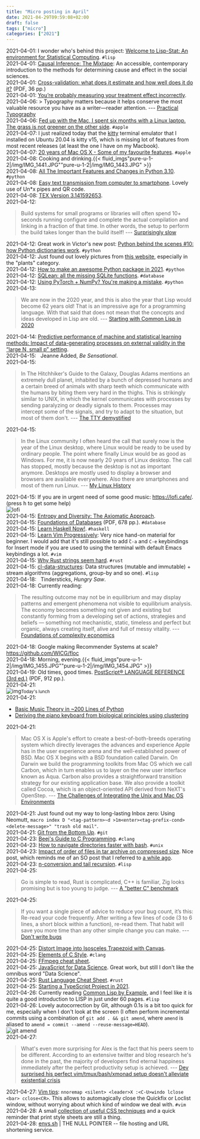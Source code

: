 ```yaml
---
title: "Micro posting in April"
date: 2021-04-29T09:59:08+02:00
draft: false
tags: ["micro"]
categories: ["2021"]
---
```


<a href="#" style="text-decoration: none;">2021-04-01</a>: I wonder who's behind this project: [Welcome to Lisp-Stat: An environment for Statistical Computing](https://lisp-stat.dev/). `#lisp`<br>
<a href="#" style="text-decoration: none;">2021-04-01</a>: [Causal Inference: The Mixtape](https://www.scunning.com/mixtape.html): An accessible, contemporary introduction to the methods for determining cause and effect in the social sciences.<br>
<a href="#" style="text-decoration: none;">2021-04-01</a>: [Cross-validation: what does it estimate and how well does it do it?](https://statweb.stanford.edu/~tibs/ftp/NCV.pdf) (PDF, 36 pp.)<br>
<a href="#" style="text-decoration: none;">2021-04-01</a>: [You’re probably measuring your treatment effect incorrectly](https://chris-said.io/2021/03/28/youre-measuring-wrong/).<br>
<a href="#" style="text-decoration: none;">2021-04-06</a>: > Typography matters because it helps conserve the most valuable resource you have as a writer—reader attention. --- [Practical Typography](https://practicaltypography.com/)<br>
<a href="#" style="text-decoration: none;">2021-04-06</a>: [Fed up with the Mac, I spent six months with a Linux laptop. The grass is not greener on the other side](https://cfenollosa.com/blog/fed-up-with-the-mac-i-spent-six-months-with-a-linux-laptop-the-grass-is-not-greener-on-the-other-side.html). `#apple`<br>
<a href="#" style="text-decoration: none;">2021-04-07</a>: I just realized today that the [kitty](https://sw.kovidgoyal.net/kitty/) terminal emulator that I installed on Ubuntu 20.04 is kitty v15, which is missing lot of features from most recent releases (at least the one I have on my Macbook).<br>
<a href="#" style="text-decoration: none;">2021-04-07</a>: [20 years of Mac OS X - Some of my favourite features](https://morrick.me/archives/9284). `#apple`<br>
<a href="#" style="text-decoration: none;">2021-04-08</a>: Cooking and drinking.{{< fluid_imgs"pure-u-1-2|/img/IMG_1441.JPG""pure-u-1-2|/img/IMG_1443.JPG" >}}<br>
<a href="#" style="text-decoration: none;">2021-04-08</a>: [All The Important Features and Changes in Python 3.10](https://martinheinz.dev/blog/46). `#python`<br>
<a href="#" style="text-decoration: none;">2021-04-08</a>: [Easy text transmission from computer to smartphone](https://dataswamp.org/~solene/2021-03-25-computer-to-phone-text.html). Lovely use of Un*x pipes and QR code.<br>
<a href="#" style="text-decoration: none;">2021-04-08</a>: [TEX Version 3.141592653](https://tug.org/TUGboat/tb42-1/tb130knuth-tuneup21.pdf).<br>
<a href="#" style="text-decoration: none;">2021-04-12</a>:

> Build systems for small programs or libraries will often spend 10+ seconds running configure and complete the actual compilation and linking in a fraction of that time. In other words, the setup to perform the build takes longer than the build itself! --- [Surprisingly slow](https://gregoryszorc.com/blog/2021/04/06/surprisingly-slow/)<br>

<a href="#" style="text-decoration: none;">2021-04-12</a>: Great work in Victor's new post: [Python behind the scenes #10: how Python dictionaries work](https://tenthousandmeters.com/blog/python-behind-the-scenes-10-how-python-dictionaries-work/). `#python`<br>
<a href="#" style="text-decoration: none;">2021-04-12</a>: Just found out lovely pictures from [this website](https://www.oldbookillustrations.com/), especially in the "plants" category.<br>
<a href="#" style="text-decoration: none;">2021-04-12</a>: [How to make an awesome Python package in 2021](https://antonz.org/python-packaging/). `#python`<br>
<a href="#" style="text-decoration: none;">2021-04-12</a>: [SQLean: all the missing SQLite functions](https://github.com/nalgeon/sqlean). `#database`<br>
<a href="#" style="text-decoration: none;">2021-04-12</a>: [Using PyTorch + NumPy? You're making a mistake](https://tanelp.github.io/posts/a-bug-that-plagues-thousands-of-open-source-ml-projects/). `#python`<br>
<a href="#" style="text-decoration: none;">2021-04-13</a>:

> We are now in the 2020 year, and this is also the year that Lisp would become 62 years old! That is an impressive age for a programming language. With that said that does not mean that the concepts and ideas developed in Lisp are old. --- [Starting with Common Lisp in 2020](https://dnaeon.github.io/starting-with-common-lisp-in-2020/)<br>

<a href="#" style="text-decoration: none;">2021-04-14</a>: [Predictive performance of machine and statistical learning methods: Impact of data-generating processes on external validity in the “large N, small p” setting](https://journals.sagepub.com/doi/10.1177/09622802211002867).<br>
<a href="#" style="text-decoration: none;">2021-04-15</a>: <a href="" type="application/rss+xml" class="iconfont icon-music" title="rss"></a> &nbsp; Jeanne Added, *Be Sensational*.<br>
<a href="#" style="text-decoration: none;">2021-04-15</a>:

> In The Hitchhiker's Guide to the Galaxy, Douglas Adams mentions an extremely dull planet, inhabited by a bunch of depressed humans and a certain breed of animals with sharp teeth which communicate with the humans by biting them very hard in the thighs. This is strikingly similar to UNIX, in which the kernel communicates with processes by sending paralyzing or deadly signals to them. Processes may intercept some of the signals, and try to adapt to the situation, but most of them don't. --- [The TTY demystified](https://www.linusakesson.net/programming/tty/index.php)<br>

<a href="#" style="text-decoration: none;">2021-04-15</a>:

> In the Linux community I often heard the call that surely now is the year of the Linux desktop, where Linux would be ready to be used by ordinary people. The point where finally Linux would be as good as Windows. For me, it is now nearly 20 years of Linux desktop. The call has stopped, mostly because the desktop is not as important anymore. Desktops are mostly used to display a browser and browsers are available everywhere. Also there are smartphones and most of them run Linux. --- [My Linux History](https://beza1e1.tuxen.de/my_linux_history.html)<br>

<a href="#" style="text-decoration: none;">2021-04-15</a>: If you are in urgent need of some good music: <https://lofi.cafe/>. (press <kbd>h</kbd> to get some help)<br>![lofi](/img/2021-04-15-21-04-56.png)<br>
<a href="#" style="text-decoration: none;">2021-04-15</a>: [Entropy and Diversity: The Axiomatic Approach](https://www.maths.ed.ac.uk/~tl/ed/).<br>
<a href="#" style="text-decoration: none;">2021-04-15</a>: [Foundations of Databases](http://webdam.inria.fr/Alice/) (PDF, 678 pp.). `#database`<br>
<a href="#" style="text-decoration: none;">2021-04-15</a>: [Learn Haskell Now!](https://her.esy.fun/posts/0010-Haskell-Now/index.html). `#haskell`<br>
<a href="#" style="text-decoration: none;">2021-04-15</a>: [Learn Vim Progressively](https://yannesposito.com/Scratch/en/blog/Learn-Vim-Progressively/): Very nice hand-on material for beginner. I would add that it's still possible to add ̀`C-a` and `C-e` keybindings for Insert mode if you are used to using the terminal with default Emacs keybindings a lot. `#vim`<br>
<a href="#" style="text-decoration: none;">2021-04-15</a>: [Why Rust strings seem hard](https://www.brandons.me/blog/why-rust-strings-seem-hard). `#rust`<br>
<a href="#" style="text-decoration: none;">2021-04-15</a>: [cl-data-structures](https://github.com/dnaeon/cl-data-structures): Data structures (mutable and immutable) + stream algorithms (aggregations, group-by and so one). `#lisp`<br>
<a href="#" style="text-decoration: none;">2021-04-18</a>: <a href="https://music.apple.com/fr/album/the-hungry-saw/278733974" class="iconfont icon-music" title="rss"></a> &nbsp; Tindersticks, *Hungry Saw*.<br>
<a href="#" style="text-decoration: none;">2021-04-18</a>: Currently reading:

> The resulting outcome may not be in equilibrium and may display patterns and emergent phenomena not visible to equilibrium analysis. The economy becomes something not given and existing but constantly forming from a developing set of actions, strategies and beliefs — something not mechanistic, static, timeless and perfect but organic, always creating itself, alive and full of messy vitality. --- [Foundations of complexity economics](https://www.nature.com/articles/s42254-020-00273-3)<br>

<a href="#" style="text-decoration: none;">2021-04-18</a>: Google making Recommender Systems at scale? <https://github.com/WICG/floc><br>
<a href="#" style="text-decoration: none;">2021-04-18</a>: Morning, evening.{{< fluid_imgs"pure-u-1-2|/img/IMG_1455.JPG""pure-u-1-2|/img/IMG_1454.JPG" >}}<br>
<a href="#" style="text-decoration: none;">2021-04-19</a>: Old times, good times. [PostScript® LANGUAGE REFERENCE (3rd ed.)](https://www.adobe.com/content/dam/acom/en/devnet/actionscript/articles/PLRM.pdf) (PDF, 912 pp.).<br>
<a href="#" style="text-decoration: none;">2021-04-21</a>: <br>![img](/img/IMG_1461.JPG)<small>Today's lunch</small><br>
<a href="#" style="text-decoration: none;">2021-04-21</a>:

- [Basic Music Theory in ~200 Lines of Python](https://www.mvanga.com/blog/basic-music-theory-in-200-lines-of-python)
- [Deriving the piano keyboard from biological principles using clustering](https://fiftysevendegreesofrad.github.io/JupyterNotes/piano.html)<br>

<a href="#" style="text-decoration: none;">2021-04-21</a>:

> Mac OS X is Apple's effort to create a best-of-both-breeds operating system which directly leverages the advances and experience Apple has in the user experience arena and the well-established power of BSD. Mac OS X begins with a BSD foundation called Darwin. On Darwin we build the programming toolkits from Mac OS which we call Carbon, which in turn enables us to layer on the new user interface known as Aqua. Carbon also provides a straightforward transition strategy for our existing application base. We also provide a toolkit called Cocoa, which is an object-oriented API derived from NeXT's OpenStep. --- [The Challenges of Integrating the Unix and Mac OS Environments](https://www.usenix.org/legacy/publications/library/proceedings/usenix2000/invitedtalks/sanchez_html/sanchez.html)<br>

<a href="#" style="text-decoration: none;">2021-04-21</a>: Just found out my way to long-lasting Inbox zero: Using Neomutt, `macro index D "<tag-pattern>~d >1m<enter><tag-prefix-cond><delete-message>" "trash old mail"`.<br>
<a href="#" style="text-decoration: none;">2021-04-21</a>: [Git from the Bottom Up](https://jwiegley.github.io/git-from-the-bottom-up/). `#git`<br>
<a href="#" style="text-decoration: none;">2021-04-23</a>: [Beej's Guide to C Programming](https://beej.us/guide/bgc/). `#clang`<br>
<a href="#" style="text-decoration: none;">2021-04-23</a>: [How to navigate directories faster with bash](https://mhoffman.github.io/2015/05/21/how-to-navigate-directories-with-the-shell.html). `#unix`<br>
<a href="#" style="text-decoration: none;">2021-04-23</a>: [Impact of order of files in tar archive on compressed size](https://yurichev.com/news/20201021_tar_order/). Nice post, which reminds me of an SO post that I referred to [a while ago](/micro/2021-03-22-12-30-41/).<br>
<a href="#" style="text-decoration: none;">2021-04-23</a>: [η-conversion and tail recursion](https://funcall.blogspot.com/2021/04/and-tail-recursion.html). `#lisp`<br>
<a href="#" style="text-decoration: none;">2021-04-25</a>:

> Go is simple to read, Rust is complicated, C++ is familiar, Zig looks promising but is too young to judge. --- [A "better C" benchmark](https://zserge.com/posts/better-c-benchmark/)<br>

<a href="#" style="text-decoration: none;">2021-04-25</a>:

> If you want a single piece of advice to reduce your bug count, it’s this: Re-read your code frequently. After writing a few lines of code (3 to 6 lines, a short block within a function), re-read them. That habit will save you more time than any other simple change you can make. --- [Don't write bugs](https://www.teamten.com/lawrence/programming/dont-write-bugs.html)<br>

<a href="#" style="text-decoration: none;">2021-04-25</a>: [Distort Image into Isosceles Trapezoid with Canvas](https://alexomara.com/blog/distort-image-into-isosceles-trapezoid-with-canvas/).<br>
<a href="#" style="text-decoration: none;">2021-04-25</a>: [Elements of C Style](https://www.teamten.com/lawrence/style/). `#clang`<br>
<a href="#" style="text-decoration: none;">2021-04-25</a>: [FFmpeg cheat sheet](https://gist.github.com/steven2358/ba153c642fe2bb1e47485962df07c730).<br>
<a href="#" style="text-decoration: none;">2021-04-25</a>: [JavaScript for Data Science](https://js4ds.org/). Great work, but still I don't like the omnibus word "Data Science".<br>
<a href="#" style="text-decoration: none;">2021-04-25</a>: [Rust Language Cheat Sheet](https://cheats.rs/). `#rust`<br>
<a href="#" style="text-decoration: none;">2021-04-25</a>: [Starting a TypeScript Project in 2021](https://www.metachris.com/2021/04/starting-a-typescript-project-in-2021/).<br>
<a href="#" style="text-decoration: none;">2021-04-26</a>: Currently reading [Common Lisp by Example](https://github.com/ashok-khanna/common-lisp-by-example), and I feel like it is quite a good introduction to LISP in just under 60 pages. `#lisp`<br>
<a href="#" style="text-decoration: none;">2021-04-26</a>: Lovely autocorrection by Git, although 0.1s is a bit too quick for me, especially when I don't look at the screen (I often perform incremental commits using a combination of `git add . && git amend`, where `amend` is aliased to `amend = commit --amend --reuse-message=HEAD`).<br>![git amend](/img/2021-04-26-14-15-51.png)<br>
<a href="#" style="text-decoration: none;">2021-04-27</a>:

> What's even more surprising for Alex is the fact that his peers seem to be different. According to an extensive twitter and blog research he's done in the past, the majority of developers find eternal happiness immediately after the perfect productivity setup is achieved. --- [Dev surprised his perfect vim/tmux/bash/xmonad setup doesn't alleviate existential crisis](https://www.theolognion.com/dev-surprised-his-perfect-vim-tmux-bash-xmonad-setup-doesnt-alleviate-existential-crisis/)<br>

<a href="#" style="text-decoration: none;">2021-04-27</a>: [Vim tips](https://superuser.com/questions/355325/close-all-locations-list-or-quick-fix-windows-in-vim): `nnoremap <silent> <leader>X :<C-U>windo lclose <bar> cclose<CR>`. This allows to automagically close the Quickfix or Loclist window, without worrying about which kind of window we deal with. `#vim`<br>
<a href="#" style="text-decoration: none;">2021-04-28</a>: A small [collection of useful CSS techniques](https://www.matuzo.at/blog/i-totally-forgot-about-print-style-sheets/) and a quick reminder that print style sheets are still a thing.<br>
<a href="#" style="text-decoration: none;">2021-04-28</a>: [envs.sh](https://envs.sh/) | THE NULL POINTER -- file hosting and URL shortening service.<br>
